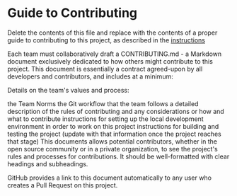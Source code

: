 # Guide to Contributing
Delete the contents of this file and replace with the contents of a proper guide to contributing to this project, as described in the [instructions](./instructions.md)

Each team must collaboratively draft a CONTRIBUTING.md - a Markdown document exclusively dedicated to how others might contribute to this project. This document is essentially a contract agreed-upon by all developers and contributors, and includes at a minimum:

Details on the team's values and process:

the Team Norms
the Git workflow that the team follows
a detailed description of the rules of contributing and any considerations or how and what to contribute
instructions for setting up the local development environment in order to work on this project
instructions for building and testing the project (update with that information once the project reaches that stage)
This documents allows potential contributors, whether in the open source community or in a private organization, to see the project's rules and processes for contributions. It should be well-formatted with clear headings and subheadings.

GitHub provides a link to this document automatically to any user who creates a Pull Request on this project.